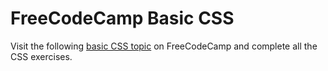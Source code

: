 # FreeCodeCamp Basic CSS

Visit the following [basic CSS topic](https://learn.freecodecamp.org/responsive-web-design/basic-css) on FreeCodeCamp and complete all the CSS  exercises.
